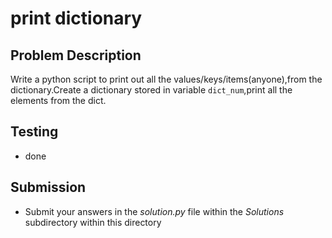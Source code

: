 # print dictionary 

## Problem Description 
Write a python script to print out all the values/keys/items(anyone),from the dictionary.Create a dictionary stored in variable `dict_num`,print all the elements from the dict.

## Testing
* done

## Submission
* Submit your answers in the *solution.py* file within the *Solutions* subdirectory within this directory
